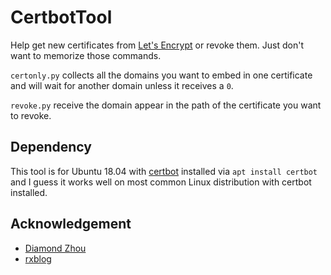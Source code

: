 # CertbotTool

Help get new certificates from [Let's Encrypt](https://letsencrypt.org/) or revoke them. Just don't want to memorize those commands.

`certonly.py` collects all the domains you want to embed in one certificate and will wait for another domain unless it receives a `0`. 

`revoke.py` receive the domain appear in the path of the certificate you want to revoke. 

## Dependency

This tool is for Ubuntu 18.04 with [certbot](https://github.com/certbot/certbot) installed via `apt install certbot` and I guess it works well on most common Linux distribution with certbot installed.

## Acknowledgement

- [Diamond Zhou](https://diamondfsd.com/lets-encrytp-hand-https/)
- [rxblog](https://www.rxblog.xyz/lets-encrypt-certbot-remove-revoke/)

